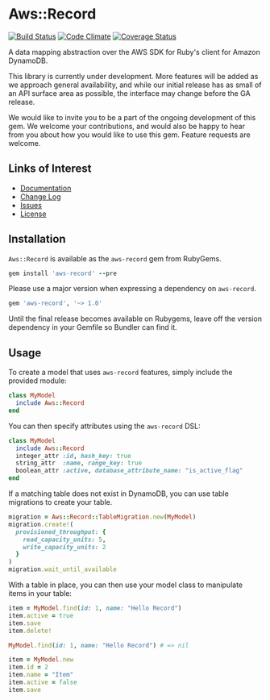 # Aws::Record

[![Build Status](https://travis-ci.org/aws/aws-sdk-ruby-record.png?branch=master)](https://travis-ci.org/aws/aws-sdk-ruby-record) [![Code Climate](https://codeclimate.com/github/aws/aws-sdk-ruby-record.svg)](https://codeclimate.com/github/aws/aws-sdk-ruby-record) [![Coverage Status](https://coveralls.io/repos/github/aws/aws-sdk-ruby-record/badge.svg?branch=master)](https://coveralls.io/github/aws/aws-sdk-ruby-record?branch=master)

A data mapping abstraction over the AWS SDK for Ruby's client for Amazon
DynamoDB.

This library is currently under development. More features will be added as we
approach general availability, and while our initial release has as small of an
API surface area as possible, the interface may change before the GA release.

We would like to invite you to be a part of the ongoing development of this gem.
We welcome your contributions, and would also be happy to hear from you about
how you would like to use this gem. Feature requests are welcome.

## Links of Interest

* [Documentation](http://docs.aws.amazon.com/awssdkrubyrecord/api/)
* [Change Log](https://github.com/aws/aws-sdk-ruby-record/blob/master/CHANGELOG.md)
* [Issues](https://github.com/aws/aws-sdk-ruby-record/issues)
* [License](http://aws.amazon.com/apache2.0/)

## Installation

`Aws::Record` is available as the `aws-record` gem from RubyGems.

```ruby
gem install 'aws-record' --pre
```

Please use a major version when expressing a dependency on `aws-record`.

```ruby
gem 'aws-record', '~> 1.0'
```

Until the final release becomes available on Rubygems, leave off the version
dependency in your Gemfile so Bundler can find it.

## Usage

To create a model that uses `aws-record` features, simply include the provided
module:

```ruby
class MyModel
  include Aws::Record
end
```

You can then specify attributes using the `aws-record` DSL:

```ruby
class MyModel
  include Aws::Record
  integer_attr :id, hash_key: true
  string_attr  :name, range_key: true
  boolean_attr :active, database_attribute_name: "is_active_flag"
end
```

If a matching table does not exist in DynamoDB, you can use table migrations to
create your table.

```ruby
migration = Aws::Record::TableMigration.new(MyModel)
migration.create!(
  provisioned_throughput: {
    read_capacity_units: 5,
    write_capacity_units: 2
  }
)
migration.wait_until_available
```

With a table in place, you can then use your model class to manipulate items in
your table:

```ruby
item = MyModel.find(id: 1, name: "Hello Record")
item.active = true
item.save
item.delete!

MyModel.find(id: 1, name: "Hello Record") # => nil

item = MyModel.new
item.id = 2
item.name = "Item"
item.active = false
item.save
```
